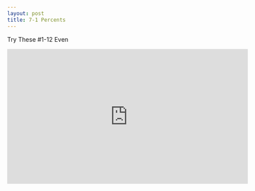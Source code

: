 ```yaml
---
layout: post
title: 7-1 Percents
---
```

Try These #1-12 Even
<iframe width="560" height="315" src="https://www.youtube.com/embed/qmqs1ijLoFE" frameborder="0" allow="autoplay; encrypted-media" allowfullscreen></iframe>
